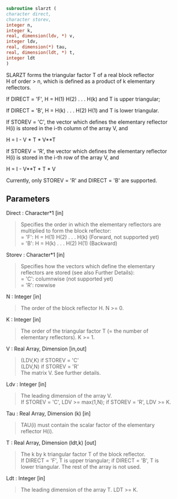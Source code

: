 ```fortran  
subroutine slarzt (  
character direct,  
character storev,  
integer n,  
integer k,  
real, dimension(ldv, *) v,  
integer ldv,  
real, dimension(*) tau,  
real, dimension(ldt, *) t,  
integer ldt  
)  
```  
  
SLARZT forms the triangular factor T of a real block reflector  
H of order > n, which is defined as a product of k elementary  
reflectors.  
  
If DIRECT = 'F', H = H(1) H(2) . . . H(k) and T is upper triangular;  
  
If DIRECT = 'B', H = H(k) . . . H(2) H(1) and T is lower triangular.  
  
If STOREV = 'C', the vector which defines the elementary reflector  
H(i) is stored in the i-th column of the array V, and  
  
H  =  I - V * T * V**T  
  
If STOREV = 'R', the vector which defines the elementary reflector  
H(i) is stored in the i-th row of the array V, and  
  
H  =  I - V**T * T * V  
  
Currently, only STOREV = 'R' and DIRECT = 'B' are supported.  
  
## Parameters  
Direct : Character*1 [in]  
> Specifies the order in which the elementary reflectors are  
> multiplied to form the block reflector:  
> = 'F': H = H(1) H(2) . . . H(k) (Forward, not supported yet)  
> = 'B': H = H(k) . . . H(2) H(1) (Backward)  
  
Storev : Character*1 [in]  
> Specifies how the vectors which define the elementary  
> reflectors are stored (see also Further Details):  
> = 'C': columnwise                        (not supported yet)  
> = 'R': rowwise  
  
N : Integer [in]  
> The order of the block reflector H. N >= 0.  
  
K : Integer [in]  
> The order of the triangular factor T (= the number of  
> elementary reflectors). K >= 1.  
  
V : Real Array, Dimension [in,out]  
> (LDV,K) if STOREV = 'C'  
> (LDV,N) if STOREV = 'R'  
> The matrix V. See further details.  
  
Ldv : Integer [in]  
> The leading dimension of the array V.  
> If STOREV = 'C', LDV >= max(1,N); if STOREV = 'R', LDV >= K.  
  
Tau : Real Array, Dimension (k) [in]  
> TAU(i) must contain the scalar factor of the elementary  
> reflector H(i).  
  
T : Real Array, Dimension (ldt,k) [out]  
> The k by k triangular factor T of the block reflector.  
> If DIRECT = 'F', T is upper triangular; if DIRECT = 'B', T is  
> lower triangular. The rest of the array is not used.  
  
Ldt : Integer [in]  
> The leading dimension of the array T. LDT >= K.  
  
